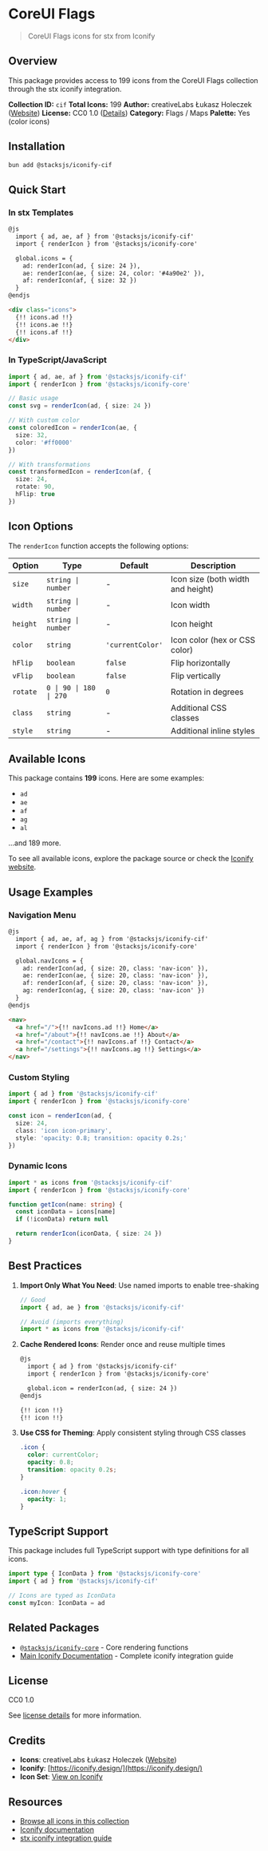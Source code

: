 # CoreUI Flags

> CoreUI Flags icons for stx from Iconify

## Overview

This package provides access to 199 icons from the CoreUI Flags collection through the stx iconify integration.

**Collection ID:** `cif`
**Total Icons:** 199
**Author:** creativeLabs Łukasz Holeczek ([Website](https://github.com/coreui/coreui-icons))
**License:** CC0 1.0 ([Details](https://creativecommons.org/publicdomain/zero/1.0/))
**Category:** Flags / Maps
**Palette:** Yes (color icons)

## Installation

```bash
bun add @stacksjs/iconify-cif
```

## Quick Start

### In stx Templates

```html
@js
  import { ad, ae, af } from '@stacksjs/iconify-cif'
  import { renderIcon } from '@stacksjs/iconify-core'

  global.icons = {
    ad: renderIcon(ad, { size: 24 }),
    ae: renderIcon(ae, { size: 24, color: '#4a90e2' }),
    af: renderIcon(af, { size: 32 })
  }
@endjs

<div class="icons">
  {!! icons.ad !!}
  {!! icons.ae !!}
  {!! icons.af !!}
</div>
```

### In TypeScript/JavaScript

```typescript
import { ad, ae, af } from '@stacksjs/iconify-cif'
import { renderIcon } from '@stacksjs/iconify-core'

// Basic usage
const svg = renderIcon(ad, { size: 24 })

// With custom color
const coloredIcon = renderIcon(ae, {
  size: 32,
  color: '#ff0000'
})

// With transformations
const transformedIcon = renderIcon(af, {
  size: 24,
  rotate: 90,
  hFlip: true
})
```

## Icon Options

The `renderIcon` function accepts the following options:

| Option | Type | Default | Description |
|--------|------|---------|-------------|
| `size` | `string \| number` | - | Icon size (both width and height) |
| `width` | `string \| number` | - | Icon width |
| `height` | `string \| number` | - | Icon height |
| `color` | `string` | `'currentColor'` | Icon color (hex or CSS color) |
| `hFlip` | `boolean` | `false` | Flip horizontally |
| `vFlip` | `boolean` | `false` | Flip vertically |
| `rotate` | `0 \| 90 \| 180 \| 270` | `0` | Rotation in degrees |
| `class` | `string` | - | Additional CSS classes |
| `style` | `string` | - | Additional inline styles |

## Available Icons

This package contains **199** icons. Here are some examples:

- `ad`
- `ae`
- `af`
- `ag`
- `al`

...and 189 more.

To see all available icons, explore the package source or check the [Iconify website](https://icon-sets.iconify.design/cif/).

## Usage Examples

### Navigation Menu

```html
@js
  import { ad, ae, af, ag } from '@stacksjs/iconify-cif'
  import { renderIcon } from '@stacksjs/iconify-core'

  global.navIcons = {
    ad: renderIcon(ad, { size: 20, class: 'nav-icon' }),
    ae: renderIcon(ae, { size: 20, class: 'nav-icon' }),
    af: renderIcon(af, { size: 20, class: 'nav-icon' }),
    ag: renderIcon(ag, { size: 20, class: 'nav-icon' })
  }
@endjs

<nav>
  <a href="/">{!! navIcons.ad !!} Home</a>
  <a href="/about">{!! navIcons.ae !!} About</a>
  <a href="/contact">{!! navIcons.af !!} Contact</a>
  <a href="/settings">{!! navIcons.ag !!} Settings</a>
</nav>
```

### Custom Styling

```typescript
import { ad } from '@stacksjs/iconify-cif'
import { renderIcon } from '@stacksjs/iconify-core'

const icon = renderIcon(ad, {
  size: 24,
  class: 'icon icon-primary',
  style: 'opacity: 0.8; transition: opacity 0.2s;'
})
```

### Dynamic Icons

```typescript
import * as icons from '@stacksjs/iconify-cif'
import { renderIcon } from '@stacksjs/iconify-core'

function getIcon(name: string) {
  const iconData = icons[name]
  if (!iconData) return null

  return renderIcon(iconData, { size: 24 })
}
```

## Best Practices

1. **Import Only What You Need**: Use named imports to enable tree-shaking
   ```typescript
   // Good
   import { ad, ae } from '@stacksjs/iconify-cif'

   // Avoid (imports everything)
   import * as icons from '@stacksjs/iconify-cif'
   ```

2. **Cache Rendered Icons**: Render once and reuse multiple times
   ```html
   @js
     import { ad } from '@stacksjs/iconify-cif'
     import { renderIcon } from '@stacksjs/iconify-core'

     global.icon = renderIcon(ad, { size: 24 })
   @endjs

   {!! icon !!}
   {!! icon !!}
   ```

3. **Use CSS for Theming**: Apply consistent styling through CSS classes
   ```css
   .icon {
     color: currentColor;
     opacity: 0.8;
     transition: opacity 0.2s;
   }

   .icon:hover {
     opacity: 1;
   }
   ```

## TypeScript Support

This package includes full TypeScript support with type definitions for all icons.

```typescript
import type { IconData } from '@stacksjs/iconify-core'
import { ad } from '@stacksjs/iconify-cif'

// Icons are typed as IconData
const myIcon: IconData = ad
```

## Related Packages

- [`@stacksjs/iconify-core`](../iconify-core) - Core rendering functions
- [Main Iconify Documentation](../../docs/iconify.md) - Complete iconify integration guide

## License

CC0 1.0

See [license details](https://creativecommons.org/publicdomain/zero/1.0/) for more information.

## Credits

- **Icons**: creativeLabs Łukasz Holeczek ([Website](https://github.com/coreui/coreui-icons))
- **Iconify**: [https://iconify.design/](https://iconify.design/)
- **Icon Set**: [View on Iconify](https://icon-sets.iconify.design/cif/)

## Resources

- [Browse all icons in this collection](https://icon-sets.iconify.design/cif/)
- [Iconify documentation](https://iconify.design/docs/)
- [stx iconify integration guide](../../docs/iconify.md)
